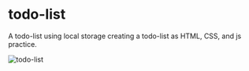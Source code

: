 # todo-list
A todo-list using local storage
creating a todo-list as HTML, CSS, and js practice.

![todo-list](https://user-images.githubusercontent.com/68401001/185878122-011b1542-6a34-4ca3-b3e0-790a3751c3de.png)
